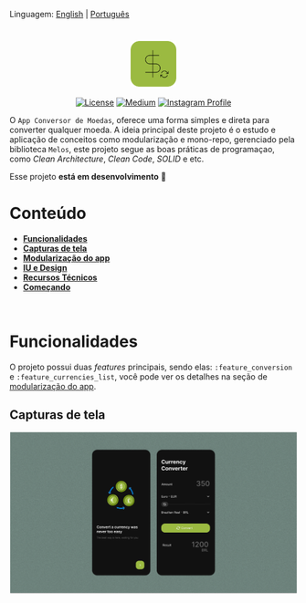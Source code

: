 Linguagem: [English](https://github.com/WillACosta/flutter_currency_micro_app) | [Português](https://github.com/WillACosta/flutter_currency_micro_app/tree/main/docs/translations/pt-BR)

<h1 align="center">
  <img align="center" width ='80px' src="../../../app/assets/images/logo.png" alt="logo">
</h1>

<p align="center">
  <a href="https://opensource.org/licenses/Apache-2.0"><img alt="License" src="https://img.shields.io/badge/License-Apache%202.0-blue.svg"/></a>
  <a href="https://medium.com/@willAmaral"><img alt="Medium" src="https://skydoves.github.io/badges/Story-Medium.svg"/></a>
  <a href="https://www.instagram.com/wiidev/"><img alt="Instagram Profile" src="https://badges.aleen42.com/src/instagram.svg"/></a>
</p>

O `App Conversor de Moedas`, oferece uma forma simples e direta para converter
qualquer moeda. A ideia principal deste projeto é o estudo e aplicação de conceitos
como modularização e mono-repo, gerenciado pela biblioteca `Melos`, este projeto
segue as boas práticas de programaçao, como _Clean Architecture_, _Clean Code_,
_SOLID_ e etc.

Esse projeto **está em desenvolvimento** 🚧

# Conteúdo

- **[Funcionalidades](#funcionalidades)**
- **[Capturas de tela](#capturas-de-tela)**
- **[Modularização do app](#modularização-do-app)**
- **[IU e Design](#IU-e-design)**
- **[Recursos Técnicos](#technical-resources)**
- **[Começando](#getting-started)**

<br>

# Funcionalidades

O projeto possui duas _features_ principais, sendo elas: `:feature_conversion` e
`:feature_currencies_list`, você pode ver os detalhes na seção de
[modularização do app]().

## Capturas de tela

![Captura do aplicativo exibindo as duas telas principais, Welcome Screen e Home Screen](../../images/screenshots.png "Captura do aplicativo exibindo as duas telas principais, Welcome Screen e Home Screen")
